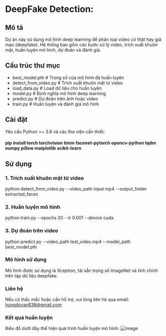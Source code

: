 # DeepFake Detection:
## Mô tả 
Dự án này sử dụng mô hình deep learning để phân loại video có thật hay giả mạo (deepfake). Hệ thống bao gồm các bước xử lý video, trích xuất khuôn mặt, huấn luyện mô hình, dự đoán và đánh giá.
## Cấu trúc thư mục
- best_model.pth       # Trọng số của mô hình đã huấn luyện
- detect_from_video.py # Trích xuất khuôn mặt từ video
- load_data.py         # Load dữ liệu cho huấn luyện
- model.py             # Định nghĩa mô hình deep learning
- predict.py           # Dự đoán trên ảnh hoặc video
- train.py             # Huấn luyện và đánh giá mô hình
## Cài đặt
Yêu cầu Python >= 3.8 và các thư viện cần thiết:
#### pip install torch torchvision timm facenet-pytorch opencv-python tqdm numpy pillow matplotlib scikit-learn
## Sử dụng
### 1. Trích xuất khuôn mặt từ video
python detect_from_video.py --video_path input.mp4 --output_folder extracted_faces
### 2. Huấn luyện mô hình
python train.py --epochs 20 --lr 0.001 --device cuda
### 3. Dự đoán trên video
python predict.py --video_path test_video.mp4 --model_path best_model.pth
### Mô hình sử dụng
Mô hình được sử dụng là Xception, tải sẵn trọng số ImageNet và tinh chỉnh trên tập dữ liệu deepfake.
### Liên hệ
Nếu có thắc mắc hoặc cần hỗ trợ, vui lòng liên hệ qua email: hungdovan838@gmail.com
### Kết quả huấn luyện
Biểu đồ dưới đây thể hiện quá trình huấn luyện mô hình:
![image](https://github.com/user-attachments/assets/d4a8d8a1-518a-43c9-b6b0-21d27e80e6ae)
